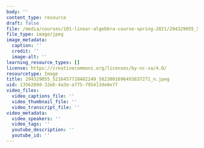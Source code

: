 ```yaml
---
body: ''
content_type: resource
draft: false
file: /media/courses/101-linear-algebbra-course-spring-2021/294329055_5216457728482249_5823001696493837271_n.jpeg
file_type: image/jpeg
image_metadata:
  caption: ''
  credit: ''
  image-alt: ''
learning_resource_types: []
license: https://creativecommons.org/licenses/by-nc-sa/4.0/
resourcetype: Image
title: 294329055_5216457728482249_5823001696493837271_n.jpeg
uid: 1356289d-32eb-4a3e-a775-795413de6e77
video_files:
  video_captions_file: ''
  video_thumbnail_file: ''
  video_transcript_file: ''
video_metadata:
  video_speakers: ''
  video_tags: ''
  youtube_description: ''
  youtube_id: ''
---
```

